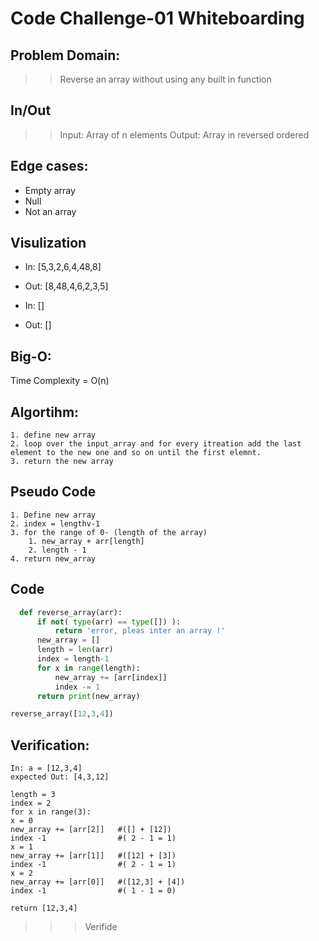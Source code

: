# Code Challenge-01 Whiteboarding
## Problem Domain:

> > Reverse an array without using any built in function

## In/Out

> > Input: Array of n elements
> > Output: Array in reversed ordered

## Edge cases:

- Empty array
- Null
- Not an array

## Visulization

  - In: [5,3,2,6,4,48,8]
  - Out: [8,48,4,6,2,3,5]


  - In: []

  - Out: []


## Big-O: 

Time Complexity  = O(n) 


## Algortihm:
    1. define new array
    2. loop over the input_array and for every itreation add the last element to the new one and so on until the first elemnt.
    3. return the new array 

## Pseudo Code
    1. Define new array 
    2. index = lengthv-1
    3. for the range of 0- (length of the array)
        1. new_array + arr[length]
        2. length - 1
    4. return new_array 

## Code
```python
  def reverse_array(arr):
      if not( type(arr) == type([]) ):
          return 'error, pleas inter an array !'
      new_array = []
      length = len(arr)
      index = length-1
      for x in range(length):
          new_array += [arr[index]]
          index -= 1
      return print(new_array)

reverse_array([12,3,4])

```


## Verification: 
```
In: a = [12,3,4]
expected Out: [4,3,12]

length = 3
index = 2
for x in range(3):
x = 0
new_array += [arr[2]]   #([] + [12])
index -1                #( 2 - 1 = 1)
x = 1
new_array += [arr[1]]   #([12] + [3])
index -1                #( 2 - 1 = 1)
x = 2
new_array += [arr[0]]   #([12,3] + [4])
index -1                #( 1 - 1 = 0) 

return [12,3,4]
```
>>> Verifide
